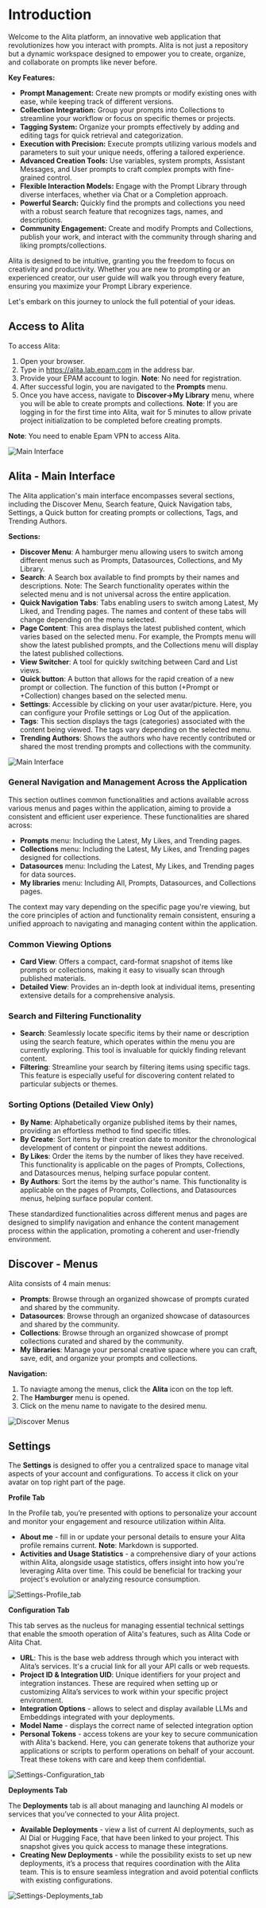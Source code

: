 # Introduction

Welcome to the Alita platform, an innovative web application that revolutionizes how you interact with prompts. Alita is not just a repository but a dynamic workspace designed to empower you to create, organize, and collaborate on prompts like never before.

**Key Features:**

* **Prompt Management:** Create new prompts or modify existing ones with ease, while keeping track of different versions.
* **Collection Integration:** Group your prompts into Collections to streamline your workflow or focus on specific themes or projects.
* **Tagging System:** Organize your prompts effectively by adding and editing tags for quick retrieval and categorization.
* **Execution with Precision:** Execute prompts utilizing various models and parameters to suit your unique needs, offering a tailored experience.
* **Advanced Creation Tools:** Use variables, system prompts, Assistant Messages, and User prompts to craft complex prompts with fine-grained control.
* **Flexible Interaction Models:** Engage with the Prompt Library through diverse interfaces, whether via Chat or a Completion approach.
* **Powerful Search:** Quickly find the prompts and collections you need with a robust search feature that recognizes tags, names, and descriptions.
* **Community Engagement:** Create and modify Prompts and Collections, publish your work, and interact with the community through sharing and liking prompts/collections.

Alita is designed to be intuitive, granting you the freedom to focus on creativity and productivity. Whether you are new to prompting or an experienced creator, our user guide will walk you through every feature, ensuring you maximize your Prompt Library experience.

Let's embark on this journey to unlock the full potential of your ideas.

## Access to Alita

To access Alita:

1. Open your browser.
2. Type in <https://alita.lab.epam.com> in the address bar.
3. Provide your EPAM account to login. **Note**: No need for registration.
4. After successful login, you are navigated to the **Prompts** menu.
5. Once you have access, navigate to **Discover→My Library** menu, where you will be able to create prompts and collections. **Note**: If you are logging in for the first time into Alita, wait for 5 minutes to allow private project initialization to be completed before creating prompts. 

**Note**: You need to enable Epam VPN to access Alita.

![Main Interface](<../img/Main Interface.png>)

## Alita - Main Interface

The Alita application's main interface encompasses several sections, including the Discover Menu, Search feature, Quick Navigation tabs, Settings, a Quick button for creating prompts or collections, Tags, and Trending Authors.

**Sections:**

* **Discover Menu**: A hamburger menu allowing users to switch among different menus such as Prompts, Datasources, Collections, and My Library.
* **Search**: A Search box available to find prompts by their names and descriptions. Note: The Search functionality operates within the selected menu and is not universal across the entire application.
* **Quick Navigation Tabs**: Tabs enabling users to switch among Latest, My Liked, and Trending pages. The names and content of these tabs will change depending on the menu selected.
* **Page Content**: This area displays the latest published content, which varies based on the selected menu. For example, the Prompts menu will show the latest published prompts, and the Collections menu will display the latest published collections.
* **View Switcher**: A tool for quickly switching between Card and List views.
* **Quick button**: A button that allows for the rapid creation of a new prompt or collection. The function of this button (+Prompt or +Collection) changes based on the selected menu.
* **Settings**: Accessible by clicking on your user avatar/picture. Here, you can configure your Profile settings or Log Out of the application.
* **Tags**: This section displays the tags (categories) associated with the content being viewed. The tags vary depending on the selected menu.
* **Trending Authors**: Shows the authors who have recently contributed or shared the most trending prompts and collections with the community.

![Main Interface](<../img/Main Interface (Numbered).png>)

### General Navigation and Management Across the Application

This section outlines common functionalities and actions available across various menus and pages within the application, aiming to provide a consistent and efficient user experience. These functionalities are shared across:

* **Prompts** menu: Including the Latest, My Likes, and Trending pages.
* **Collections** menu: Including the Latest, My Likes, and Trending pages designed for collections.
* **Datasources** menu: Including the Latest, My Likes, and Trending pages for data sources.
* **My libraries** menu: Including All, Prompts, Datasources, and Collections pages.

The context may vary depending on the specific page you're viewing, but the core principles of action and functionality remain consistent, ensuring a unified approach to navigating and managing content within the application.

### Common Viewing Options

* **Card View**: Offers a compact, card-format snapshot of items like prompts or collections, making it easy to visually scan through published materials.
* **Detailed View**: Provides an in-depth look at individual items, presenting extensive details for a comprehensive analysis.

### Search and Filtering Functionality

* **Search**: Seamlessly locate specific items by their name or description using the search feature, which operates within the menu you are currently exploring. This tool is invaluable for quickly finding relevant content.
* **Filtering**: Streamline your search by filtering items using specific tags. This feature is especially useful for discovering content related to particular subjects or themes.

### Sorting Options (Detailed View Only)

* **By Name**: Alphabetically organize published items by their names, providing an effortless method to find specific titles.
* **By Create**: Sort items by their creation date to monitor the chronological development of content or pinpoint the newest additions.
* **By Likes**: Order the items by the number of likes they have received. This functionality is applicable on the pages of Prompts, Collections, and Datasources menus, helping surface popular content.
* **By Authors**: Sort the items by the author's name. This functionality is applicable on the pages of Prompts, Collections, and Datasources menus, helping surface popular content.

These standardized functionalities across different menus and pages are designed to simplify navigation and enhance the content management process within the application, promoting a coherent and user-friendly environment.


## Discover - Menus

Alita consists of 4 main menus:

* **Prompts**: Browse through an organized showcase of prompts curated and shared by the community.
* **Datasources**:  Browse through an organized showcase of datasources and shared by the community.
* **Collections**: Browse through an organized showcase of prompt collections curated and shared by the community.
* **My libraries**: Manage your personal creative space where you can craft, save, edit, and organize your prompts and collections.

**Navigation:**

1. To naviagte among the menus, click the **Alita** icon on the top left.
2. The **Hamburger** menu is opened.
3. Click on the menu name to navigate to the desired menu.

![Discover Menus](<../img/Discover Menus.png>)

## Settings

The **Settings** is designed to offer you a centralized space to manage vital aspects of your account and configurations. To access it click on your avatar on top right part of the page. 

**Profile Tab**

In the Profile tab, you’re presented with options to personalize your account and monitor your engagement and resource utilization within Alita.

* **About me** - fill in or update your personal details to ensure your Alita profile remains current. **Note**: Markdown is supported.
* **Activities and Usage Statistics** - a comprehensive diary of your actions within Alita, alongside usage statistics, offers insight into how you're leveraging Alita over time. This could be beneficial for tracking your project's evolution or analyzing resource consumption.

![Settings-Profile_tab](../img/Settings-Profile_tab.png)

**Configuration Tab**

This tab serves as the nucleus for managing essential technical settings that enable the smooth operation of Alita's features, such as Alita Code or Alita Chat.

* **URL**: This is the base web address through which you interact with Alita’s services. It's a crucial link for all your API calls or web requests.
* **Project ID & Integration UID**: Unique identifiers for your project and integration instances. These are required when setting up or customizing Alita’s services to work within your specific project environment.
* **Integration Options** - allows to select and display available LLMs and Embeddings integrated with your deployments.
* **Model Name** - displays the correct name of selected integration option
* **Personal Tokens** - access tokens are your key to secure communication with Alita's backend. Here, you can generate tokens that authorize your applications or scripts to perform operations on behalf of your account. Treat these tokens with care and keep them confidential.

![Settings-Configuration_tab](../img/Settings-Configuration_tab.png)

**Deployments Tab**

The **Deployments** tab is all about managing and launching AI models or services that you’ve connected to your Alita project.

* **Available Deployments** - view a list of current AI deployments, such as AI Dial or Hugging Face, that have been linked to your project. This snapshot gives you quick access to manage these integrations.
* **Creating New Deployments** - while the possibility exists to set up new deployments, it’s a process that requires coordination with the Alita team. This is to ensure seamless integration and avoid potential conflicts with existing configurations.

![Settings-Deployments_tab](../img/Settings-Deployments_tab.png)